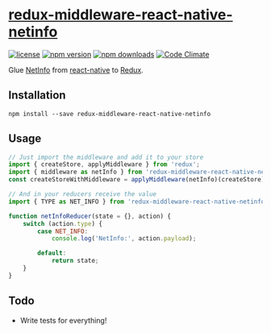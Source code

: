 [redux-middleware-react-native-netinfo][]
==========================================

[![license](https://img.shields.io/npm/l/redux-middleware-react-native-netinfo.svg?style=flat-square)](https://www.npmjs.com/package/redux-middleware-react-native-netinfo)
[![npm version](https://img.shields.io/npm/v/redux-middleware-react-native-netinfo.svg?style=flat-square)](https://www.npmjs.com/package/redux-middleware-react-native-netinfo)
[![npm downloads](https://img.shields.io/npm/dm/redux-middleware-react-native-netinfo.svg?style=flat-square)](https://www.npmjs.com/package/redux-middleware-react-native-netinfo)
[![Code Climate](https://codeclimate.com/github/michaelcontento/redux-middleware-react-native-netinfo/badges/gpa.svg)](https://codeclimate.com/github/michaelcontento/redux-middleware-react-native-netinfo)

Glue [NetInfo][] from [react-native][] to [Redux][].

## Installation

    npm install --save redux-middleware-react-native-netinfo

## Usage

```js
// Just import the middleware and add it to your store
import { createStore, applyMiddleware } from 'redux';
import { middleware as netInfo } from 'redux-middleware-react-native-netinfo';
const createStoreWithMiddleware = applyMiddleware(netInfo)(createStore);

// And in your reducers receive the value
import { TYPE as NET_INFO } from 'redux-middleware-react-native-netinfo';

function netInfoReducer(state = {}, action) {
    switch (action.type) {
        case NET_INFO:
            console.log('NetInfo:', action.payload);

        default:
            return state;
    }
}

```

## Todo

- Write tests for everything!

  [Redux]: https://github.com/gaearon/redux
  [redux-middleware-react-native-netinfo]: https://github.com/michaelcontento/redux-middleware-react-native-netinfo
  [react-native]: https://facebook.github.io/react-native/
  [NetInfo]: https://facebook.github.io/react-native/docs/netinfo.html#content
